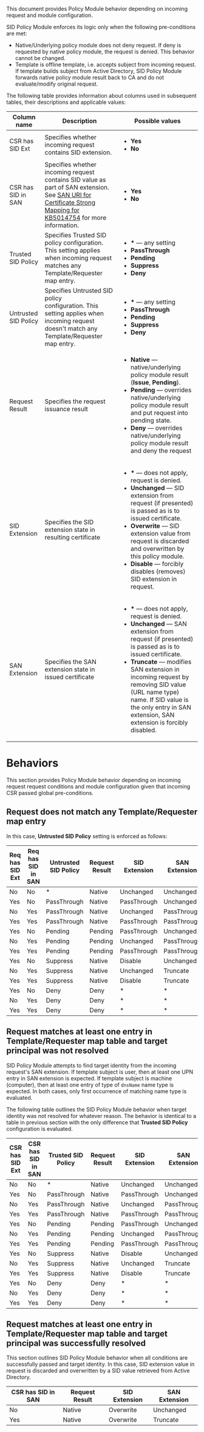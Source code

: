 This document provides Policy Module behavior depending on incoming request and module configuration.

SID Policy Module enforces its logic only when the following pre-conditions are met:
- Native/Underlying policy module does not deny request. If deny is requested by native policy module, the request is denied. This behavior cannot be changed.
- Template is offline template, i.e. accepts subject from incoming request. If template builds subject from Active Directory, SID Policy Module forwards native policy module result back to CA and do not evaluate/modify original request.

The following table provides information about columns used in subsequent tables, their descriptions and applicable values:

<table>
    <thead>
        <tr>
            <th>Column name</th>
            <th>Description</th>
            <th>Possible values</th>
        </tr>
    </thead>
    <tbody>
        <tr>
            <td>CSR has SID Ext</td>
            <td>Specifies whether incoming request contains SID extension.</td>
            <td>
                <ul>
                    <li><strong>Yes</strong></li>
                    <li><strong>No</strong></li>
                </ul>
            </td>
        </tr>
        <tr>
            <td>CSR has SID in SAN</td>
            <td>Specifies whether incoming request contains SID value as part of SAN extension. See <a href="https://techcommunity.microsoft.com/t5/ask-the-directory-services-team/preview-of-san-uri-for-certificate-strong-mapping-for-kb5014754/ba-p/3789785">SAN URI for Certificate Strong Mapping for KB5014754</a> for more information.</td>
            <td>
                <ul>
                    <li><strong>Yes</strong></li>
                    <li><strong>No</strong></li>
                </ul>
            </td>
        </tr>
        <tr>
            <td>Trusted SID Policy</td>
            <td>Specifies Trusted SID policy configuration. This setting applies when incoming request matches any Template/Requester map entry.</td>
            <td>
                <ul>
                    <li><strong>*</strong> — any setting</li>
                    <li><strong>PassThrough</strong></li>
                    <li><strong>Pending</strong></li>
                    <li><strong>Suppress</strong></li>
                    <li><strong>Deny</strong></li>
                </ul>
            </td>
        </tr>
        <tr>
            <td>Untrusted SID Policy</td>
            <td>Specifies Untrusted SID policy configuration.&nbsp;This setting applies when incoming request doesn&#39;t match any Template/Requester map entry.</td>
            <td>
                <ul>
                    <li><strong>*</strong> — any setting</li>
                    <li><strong>PassThrough</strong></li>
                    <li><strong>Pending</strong></li>
                    <li><strong>Suppress</strong></li>
                    <li><strong>Deny</strong></li>
                </ul>
            </td>
        </tr>
        <tr>
            <td>Request Result</td>
            <td>Specifies the request issuance result</td>
            <td>
                <ul>
                    <li><strong>Native</strong> &mdash; native/underlying policy module result (<strong>Issue</strong>, <strong>Pending</strong>).</li>
                    <li><strong>Pending</strong> &mdash; overrides native/underlying policy module result and put request into pending state.</li>
                    <li><strong>Deny</strong> &mdash; overrides native/underlying policy module result and deny the request</li>
                </ul>
            </td>
        </tr>
        <tr>
            <td>SID Extension</td>
            <td>Specifies the SID extension state in resulting certificate</td>
            <td>
                <ul>
                    <li><strong>*</strong> &mdash; does not apply, request is denied.</li>
                    <li><strong>Unchanged</strong> &mdash; SID extension from request (if presented) is passed as is to issued certificate.</li>
                    <li><strong>Overwrite</strong> &mdash; SID extension value from request is discarded and overwritten by this policy module.</li>
                    <li><strong>Disable</strong> &mdash; forcibly disables (removes) SID extension in request.</li>
                </ul>
            </td>
        </tr>
        <tr>
            <td>SAN Extension</td>
            <td>Specifies the SAN extension state in issued certificate</td>
            <td>
                <ul>
                    <li><strong>*</strong> &mdash; does not apply, request is denied.</li>
                    <li><strong>Unchanged</strong> &mdash; SAN extension from request (if presented) is passed as is to issued certificate.</li>
                    <li><strong>Truncate</strong> &mdash; modifies SAN extension in incoming request by removing SID value (URL name type) name. If SID value is the only entry in SAN extension, SAN extension is forcibly disabled.</li>
                </ul>
            </td>
        </tr>
    </tbody>
</table>

# Behaviors
This section provides Policy Module behavior depending on incoming request request conditions and module configuration given that incoming CSR passed global pre-conditions.

## Request does not match any Template/Requester map entry
In this case, **Untrusted SID Policy** setting is enforced as follows:

<table>
	<thead>
		<tr>
			<th>Req has SID Ext</th>
			<th>Req has SID in SAN</th>
			<th>Untrusted SID Policy</th>
			<th>Request Result</th>
			<th>SID Extension</th>
			<th>SAN Extension</th>
		</tr>
	</thead>
	<tbody>
		<tr>
			<td>No</td>
			<td>No</td>
			<td>*</td>
			<td>Native</td>
			<td>Unchanged</td>
			<td>Unchanged</td>
		</tr>
		<tr>
			<td>Yes</td>
			<td>No</td>
			<td>PassThrough</td>
			<td>Native</td>
			<td>PassThrough</td>
			<td>Unchanged</td>
		</tr>
		<tr>
			<td>No</td>
			<td>Yes</td>
			<td>PassThrough</td>
			<td>Native</td>
			<td>Unchanged</td>
			<td>PassThrough</td>
		</tr>
		<tr>
			<td>Yes</td>
			<td>Yes</td>
			<td>PassThrough</td>
			<td>Native</td>
			<td>PassThrough</td>
			<td>PassThrough</td>
		</tr>
		<tr>
			<td>Yes</td>
			<td>No</td>
			<td>Pending</td>
			<td>Pending</td>
			<td>PassThrough</td>
			<td>Unchanged</td>
		</tr>
		<tr>
			<td>No</td>
			<td>Yes</td>
			<td>Pending</td>
			<td>Pending</td>
			<td>Unchanged</td>
			<td>PassThrough</td>
		</tr>
		<tr>
			<td>Yes</td>
			<td>Yes</td>
			<td>Pending</td>
			<td>Pending</td>
			<td>PassThrough</td>
			<td>PassThrough</td>
		</tr>
		<tr>
			<td>Yes</td>
			<td>No</td>
			<td>Suppress</td>
			<td>Native</td>
			<td>Disable</td>
			<td>Unchanged</td>
		</tr>
		<tr>
			<td>No</td>
			<td>Yes</td>
			<td>Suppress</td>
			<td>Native</td>
			<td>Unchanged</td>
			<td>Truncate</td>
		</tr>
		<tr>
			<td>Yes</td>
			<td>Yes</td>
			<td>Suppress</td>
			<td>Native</td>
			<td>Disable</td>
			<td>Truncate</td>
		</tr>
		<tr>
			<td>Yes</td>
			<td>No</td>
			<td>Deny</td>
			<td>Deny</td>
			<td>*</td>
			<td>*</td>
		</tr>
		<tr>
			<td>No</td>
			<td>Yes</td>
			<td>Deny</td>
			<td>Deny</td>
			<td>*</td>
			<td>*</td>
		</tr>
		<tr>
			<td>Yes</td>
			<td>Yes</td>
			<td>Deny</td>
			<td>Deny</td>
			<td>*</td>
			<td>*</td>
		</tr>
	</tbody>
</table>

## Request matches at least one entry in Template/Requester map table and target principal was not resolved
SID Policy Module attempts to find target identity from the incoming request's SAN extension. If template subject is user, then at least one UPN entry in SAN extension is expected. If template subject is machine (computer), then at least one entry of type of `dnsName` name type is expected. In both cases, only first occurrence of matching name type is evaluated.

The following table outlines the SID Policy Module behavior when target identity was not resolved for whatever reason. The behavior is identical to a table in previous section with the only difference that **Trusted SID Policy** configuration is evaluated.
<table>
	<thead>
		<tr>
			<th>CSR has SID Ext</th>
			<th>CSR has SID in SAN</th>
			<th>Trusted SID Policy</th>
			<th>Request Result</th>
			<th>SID Extension</th>
			<th>SAN Extension</th>
		</tr>
	</thead>
	<tbody>
		<tr>
			<td>No</td>
			<td>No</td>
			<td>*</td>
			<td>Native</td>
			<td>Unchanged</td>
			<td>Unchanged</td>
		</tr>
		<tr>
			<td>Yes</td>
			<td>No</td>
			<td>PassThrough</td>
			<td>Native</td>
			<td>PassThrough</td>
			<td>Unchanged</td>
		</tr>
		<tr>
			<td>No</td>
			<td>Yes</td>
			<td>PassThrough</td>
			<td>Native</td>
			<td>Unchanged</td>
			<td>PassThrough</td>
		</tr>
		<tr>
			<td>Yes</td>
			<td>Yes</td>
			<td>PassThrough</td>
			<td>Native</td>
			<td>PassThrough</td>
			<td>PassThrough</td>
		</tr>
		<tr>
			<td>Yes</td>
			<td>No</td>
			<td>Pending</td>
			<td>Pending</td>
			<td>PassThrough</td>
			<td>Unchanged</td>
		</tr>
		<tr>
			<td>No</td>
			<td>Yes</td>
			<td>Pending</td>
			<td>Pending</td>
			<td>Unchanged</td>
			<td>PassThrough</td>
		</tr>
		<tr>
			<td>Yes</td>
			<td>Yes</td>
			<td>Pending</td>
			<td>Pending</td>
			<td>PassThrough</td>
			<td>PassThrough</td>
		</tr>
		<tr>
			<td>Yes</td>
			<td>No</td>
			<td>Suppress</td>
			<td>Native</td>
			<td>Disable</td>
			<td>Unchanged</td>
		</tr>
		<tr>
			<td>No</td>
			<td>Yes</td>
			<td>Suppress</td>
			<td>Native</td>
			<td>Unchanged</td>
			<td>Truncate</td>
		</tr>
		<tr>
			<td>Yes</td>
			<td>Yes</td>
			<td>Suppress</td>
			<td>Native</td>
			<td>Disable</td>
			<td>Truncate</td>
		</tr>
		<tr>
			<td>Yes</td>
			<td>No</td>
			<td>Deny</td>
			<td>Deny</td>
			<td>*</td>
			<td>*</td>
		</tr>
		<tr>
			<td>No</td>
			<td>Yes</td>
			<td>Deny</td>
			<td>Deny</td>
			<td>*</td>
			<td>*</td>
		</tr>
		<tr>
			<td>Yes</td>
			<td>Yes</td>
			<td>Deny</td>
			<td>Deny</td>
			<td>*</td>
			<td>*</td>
		</tr>
	</tbody>
</table>

## Request matches at least one entry in Template/Requester map table and target principal was successfully resolved
This section outlines SID Policy Module behavior when all conditions are successfully passed and target identity. In this case, SID extension value in request is discarded and overwritten by a SID value retrieved from Active Directory.
<table>
	<thead>
		<tr>
			<th>CSR has SID in SAN</th>
			<th>Request Result</th>
			<th>SID Extension</th>
			<th>SAN Extension</th>
		</tr>
	</thead>
	<tbody>
		<tr>
			<td>No</td>
			<td>Native</td>
			<td>Overwrite</td>
			<td>Unchanged</td>
		</tr>
		<tr>
			<td>Yes</td>
			<td>Native</td>
			<td>Overwrite</td>
			<td>Truncate</td>
		</tr>
	</tbody>
</table>
